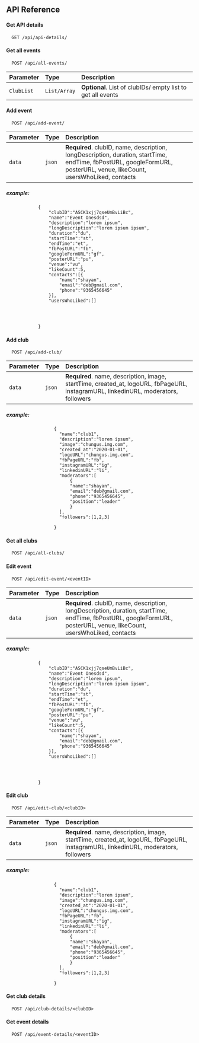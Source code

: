 
## API Reference

#### Get API details

```https
  GET /api/api-details/
```


#### Get all events

```https
  POST /api/all-events/
```

| Parameter | Type     | Description                |
| :-------- | :------- | :------------------------- |
| `ClubList` | `List/Array` | **Optional**. List of clubIDs/ empty list to get all events |

#### Add event

```https
  POST /api/add-event/
```

| Parameter | Type     | Description                       |
| :-------- | :------- | :-------------------------------- |
| `data`      | `json` | **Required**. clubID, name, description, longDescription, duration, startTime, endTime, fbPostURL, googleFormURL, posterURL, venue, likeCount, usersWhoLiked, contacts  |

##### example: 
                {
                    "clubID":"ASCK1xjj7qseUmBvLiBc",
                    "name":"Event Onesdsd",
                    "description":"lorem ipsum",
                    "longDescription":"lorem ipsum ipsum",
                    "duration":"du",
                    "startTime":"st",
                    "endTime":"et",
                    "fbPostURL":"fb",
                    "googleFormURL":"gf",
                    "posterURL":"pu",
                    "venue":"vu",
                    "likeCount":5,
                    "contacts":[{
                        "name":"shayan",
                        "email":"deb@gmail.com",
                        "phone":"9365456645"
                    }],
                    "usersWhoLiked":[]
                        
                    
                    

                }


#### Add club

```https
  POST /api/add-club/
```

| Parameter | Type     | Description                       |
| :-------- | :------- | :-------------------------------- |
| `data`      | `json` | **Required**. name, description, image, startTime, created_at, logoURL, fbPageURL, instagramURL, linkedinURL, moderators, followers |


##### example:

                      {
                        "name":"club1",
                        "description":"lorem ipsum",
                        "image":"chungus.img.com",
                        "created_at":"2020-01-01",
                        "logoURL":"chungus.img.com",
                        "fbPageURL":"fb",
                        "instagramURL":"ig",
                        "linkedinURL":"li",
                        "moderators":[
                            {
                            "name":"shayan",
                            "email":"deb@gmail.com",
                            "phone":"9365456645",
                            "position":"leader"
                            }
                        ],
                        "followers":[1,2,3]

                      }


#### Get all clubs

```https
  POST /api/all-clubs/
```


#### Edit event

```https
  POST /api/edit-event/<eventID>
```

| Parameter | Type     | Description                       |
| :-------- | :------- | :-------------------------------- |
| `data`      | `json` | **Required**. clubID, name, description, longDescription, duration, startTime, endTime, fbPostURL, googleFormURL, posterURL, venue, likeCount, usersWhoLiked, contacts  |

##### example: 
                {
                    "clubID":"ASCK1xjj7qseUmBvLiBc",
                    "name":"Event Onesdsd",
                    "description":"lorem ipsum",
                    "longDescription":"lorem ipsum ipsum",
                    "duration":"du",
                    "startTime":"st",
                    "endTime":"et",
                    "fbPostURL":"fb",
                    "googleFormURL":"gf",
                    "posterURL":"pu",
                    "venue":"vu",
                    "likeCount":5,
                    "contacts":[{
                        "name":"shayan",
                        "email":"deb@gmail.com",
                        "phone":"9365456645"
                    }],
                    "usersWhoLiked":[]
                        
                    
                    

                }

#### Edit club

```https
  POST /api/edit-club/<clubID>
```

| Parameter | Type     | Description                       |
| :-------- | :------- | :-------------------------------- |
| `data`      | `json` | **Required**. name, description, image, startTime, created_at, logoURL, fbPageURL, instagramURL, linkedinURL, moderators, followers |


##### example:

                      {
                        "name":"club1",
                        "description":"lorem ipsum",
                        "image":"chungus.img.com",
                        "created_at":"2020-01-01",
                        "logoURL":"chungus.img.com",
                        "fbPageURL":"fb",
                        "instagramURL":"ig",
                        "linkedinURL":"li",
                        "moderators":[
                            {
                            "name":"shayan",
                            "email":"deb@gmail.com",
                            "phone":"9365456645",
                            "position":"leader"
                            }
                        ],
                        "followers":[1,2,3]

                      }



#### Get club details

```https
  POST /api/club-details/<clubID>
```


#### Get event details

```https
  POST /api/event-details/<eventID>
```
